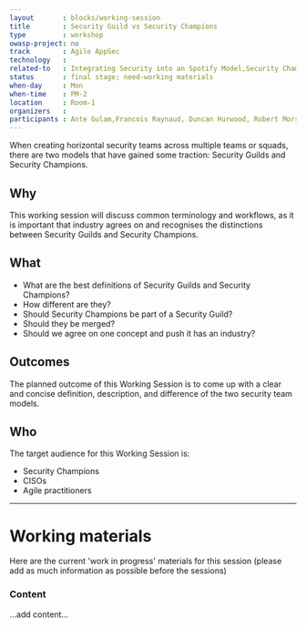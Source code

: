 ```yaml
---
layout       : blocks/working-session
title        : Security Guild vs Security Champions
type         : workshop
owasp-project: no
track        : Agile AppSec
technology   :
related-to   : Integrating Security into an Spotify Model,Security Champions,CISO
status       : final stage; need-working materials
when-day     : Mon
when-time    : PM-2
location     : Room-1
organizers   :
participants : Ante Gulam,Francois Raynaud, Duncan Hurwood, Robert Morschel
---
```


When creating horizontal security teams across multiple teams or squads, there are two models that have gained some traction: Security Guilds and Security Champions.

## Why

This working session will discuss common terminology and workflows, as it is important that industry agrees on and recognises the distinctions between Security Guilds and Security Champions.  

## What

 - What are the best definitions of Security Guilds and Security Champions?
 - How different are they?
 - Should Security Champions be part of a Security Guild?
 - Should they be merged?
 - Should we agree on one concept and push it has an industry?
 
## Outcomes

The planned outcome of this Working Session is to come up with a clear and concise definition, description, and difference of the two security team models.

## Who

The target audience for this Working Session is:

 - Security Champions
 - CISOs
 - Agile practitioners
 
 --- 

# Working materials

Here are the current 'work in progress' materials for this session (please add as much information as possible before the sessions)

### Content

...add content...
